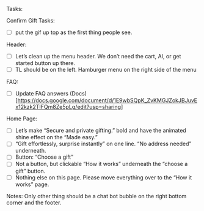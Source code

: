 Tasks:

Confirm Gift Tasks:
- [ ] put the gif up top as the first thing people see.

Header:
- [ ] Let’s clean up the menu header. We don’t need the cart, AI, or get started button up there.
- [ ] TL should be on the left. Hamburger menu on the right side of the menu

FAQ:
- [ ] Update FAQ answers 
(Docs)[https://docs.google.com/document/d/1E9wbSQpK_ZvKMGJZokJBJuvEx12kzk2TIFQm8Ze5pLg/edit?usp=sharing]

Home Page:
- [ ] Let’s make “Secure and private gifting.” bold and have the animated shine effect on the “Made easy.”
- [ ] “Gift effortlessly, surprise instantly” on one line. “No address needed” underneath.
- [ ] Button: “Choose a gift”
- [ ] Not a button, but clickable “How it works” underneath the “choose a gift” button.
- [ ] Nothing else on this page. Please move everything over to the “How it works” page.

Notes: 
Only other thing should be a chat bot bubble on the right bottom corner and the footer.